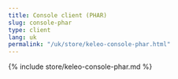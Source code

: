 ```yaml
---
title: Console client (PHAR)
slug: console-phar
type: client
lang: uk
permalink: "/uk/store/keleo-console-phar.html"
---
```


{% include store/keleo-console-phar.md %}
